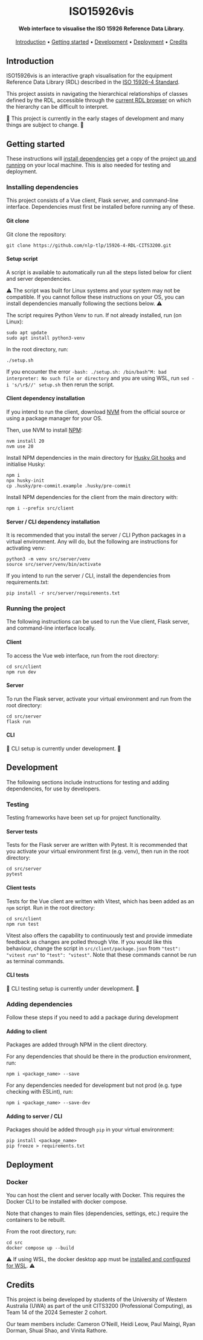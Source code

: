 <h1 align="center">
  <br>
  ISO15926vis
  <br>
</h1>
<h4 align="center">Web interface to visualise the ISO 15926 Reference Data Library.</h4>
<p align="center">
  <a href="#introduction">Introduction</a> •
  <a href="#getting-started">Getting started</a> •
  <a href="#development">Development</a> •
  <a href="#deployment">Deployment</a> •
  <a href="#credits">Credits</a>
</p>

## Introduction

ISO15926vis is an interactive graph visualisation for the equipment Reference Data Library (RDL) described in the [ISO 15926-4 Standard](https://15926.org/).

This project assists in navigating the hierarchical relationships of classes defined by the RDL, accessible through the [current RDL browser](https://data.15926.org/rdl/) on which the hierarchy can be difficult to interpret.

🚧 This project is currently in the early stages of development and many things are subject to change. 🚧

## Getting started

These instructions will [install dependencies](#installing-dependencies) get a copy of the project [up and running](#running-the-project) on your local machine. This is also needed for testing and deployment.

### Installing dependencies

This project consists of a Vue client, Flask server, and command-line interface. Dependencies must first be installed before running any of these.

#### Git clone

Git clone the repository:

```
git clone https://github.com/nlp-tlp/15926-4-RDL-CITS3200.git
```

#### Setup script

A script is available to automatically run all the steps listed below for client and server dependencies.

⚠️ The script was built for Linux systems and your system may not be compatible. If you cannot follow these instructions on your OS, you can install dependencies manually following the sections below. ⚠️

The script requires Python Venv to run. If not already installed, run (on Linux):

```
sudo apt update
sudo apt install python3-venv
```

In the root directory, run:

```
./setup.sh
```

If you encounter the error `-bash: ./setup.sh: /bin/bash^M: bad interpreter: No such file or directory` and you are using WSL, run `sed -i 's/\r$//' setup.sh` then rerun the script.

#### Client dependency installation

If you intend to run the client, download [NVM](https://github.com/nvm-sh/nvm) from the official source or using a package manager for your OS.

Then, use NVM to install [NPM](https://nodejs.org/en/download/package-manager):

```
nvm install 20
nvm use 20
```

Install NPM dependencies in the main directory for [Husky Git hooks](https://typicode.github.io/husky/) and initialise Husky:

```
npm i
npx husky-init
cp .husky/pre-commit.example .husky/pre-commit
```

Install NPM dependencies for the client from the main directory with:

```
npm i --prefix src/client
```

#### Server / CLI dependency installation

It is recommended that you install the server / CLI Python packages in a virtual environment. Any will do, but the following are instructions for activating venv:

```
python3 -m venv src/server/venv
source src/server/venv/bin/activate
```

If you intend to run the server / CLI, install the dependencies from requirements.txt:

```
pip install -r src/server/requirements.txt
```

### Running the project

The following instructions can be used to run the Vue client, Flask server, and command-line interface locally.

#### Client

To access the Vue web interface, run from the root directory:

```
cd src/client
npm run dev
```

#### Server

To run the Flask server, activate your virtual environment and run from the root directory:

```
cd src/server
flask run
```

#### CLI

🚧 CLI setup is currently under development. 🚧

## Development

The following sections include instructions for testing and adding dependencies, for use by developers.

### Testing

Testing frameworks have been set up for project functionality.

#### Server tests

Tests for the Flask server are written with Pytest. It is recommended that you activate your virtual environment first (e.g. venv), then run in the root directory:

```
cd src/server
pytest
```

#### Client tests

Tests for the Vue client are written with Vitest, which has been added as an `npm` script. Run in the root directory:

```
cd src/client
npm run test
```

Vitest also offers the capability to continuously test and provide immediate feedback as changes are polled through Vite. If you would like this behaviour, change the script in `src/client/package.json` from `"test": "vitest run"` to `"test": "vitest"`. Note that these commands cannot be run as terminal commands.

#### CLI tests

🚧 CLI testing setup is currently under development. 🚧

### Adding dependencies

Follow these steps if you need to add a package during development

#### Adding to client

Packages are added through NPM in the client directory.

For any dependencies that should be there in the production environment, run:

```
npm i <package_name> --save
```

For any dependencies needed for development but not prod (e.g. type checking with ESLint), run:

```
npm i <package_name> --save-dev
```

#### Adding to server / CLI

Packages should be added through `pip` in your virtual environment:

```
pip install <package_name>
pip freeze > requirements.txt
```

## Deployment

### Docker

You can host the client and server locally with Docker. This requires the Docker CLI to be installed with docker compose.

Note that changes to main files (dependencies, settings, etc.) require the containers to be rebuilt.

From the root directory, run:

```
cd src
docker compose up --build
```

⚠️ If using WSL, the docker desktop app must be [installed and configured for WSL](https://docs.docker.com/desktop/wsl/). ⚠️

## Credits

This project is being developed by students of the University of Western Australia (UWA) as part of the unit CITS3200 (Professional Computing), as Team 14 of the 2024 Semester 2 cohort.

Our team members include: Cameron O’Neill, Heidi Leow, Paul Maingi, Ryan Dorman, Shuai Shao, and Vinita Rathore.

